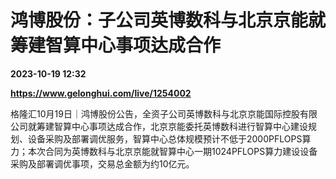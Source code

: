 # 鸿博股份：子公司英博数科与北京京能就筹建智算中心事项达成合作

**2023-10-19 12:32**

**https://www.gelonghui.com/live/1254002**

格隆汇10月19日｜鸿博股份公告，全资子公司英博数科与北京京能国际控股有限公司就筹建智算中心事项达成合作，北京京能委托英博数科进行智算中心建设规划、设备采购及部署调优服务，智算中心总体规模预计不低于2000PFLOPS算力；本次合同为英博数科与北京京能就智算中心一期1024PFLOPS算力建设设备采购及部署调优事项，交易总金额为约10亿元。